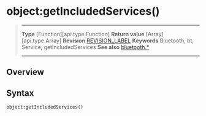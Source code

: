 # object:getIncludedServices()

> --------------------- ------------------------------------------------------------------------------------------
> __Type__              [Function][api.type.Function]
> __Return value__      [Array][api.type.Array]
> __Revision__          [REVISION_LABEL](REVISION_URL)
> __Keywords__          Bluetooth, bt, Service, getIncludedServices
> __See also__          [bluetooth.*](/plugin.bluetooth.md)
> --------------------- ------------------------------------------------------------------------------------------

## Overview

## Syntax

	object:getIncludedServices()